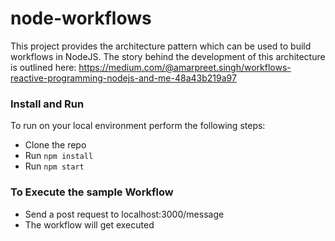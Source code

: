 # node-workflows
This project provides the architecture pattern which can be used to build workflows in NodeJS.
The story behind the development of this architecture is outlined here: https://medium.com/@amarpreet.singh/workflows-reactive-programming-nodejs-and-me-48a43b219a97

### Install and Run
To run on your local environment perform the following steps:
- Clone the repo
- Run `npm install`
- Run `npm start`

### To Execute the sample Workflow
- Send a post request to localhost:3000/message
- The workflow will get executed
